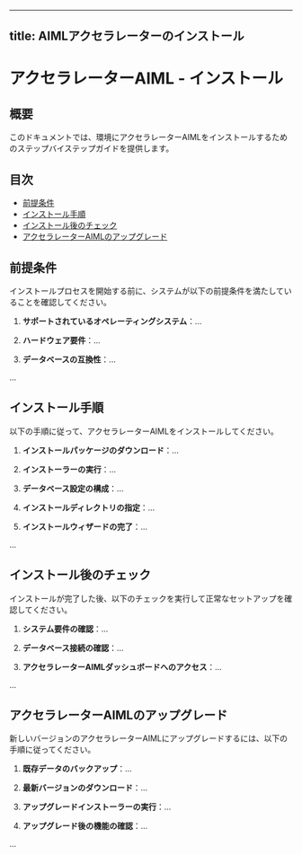  ---
title: AIMLアクセラレーターのインストール
---

# アクセラレーターAIML - インストール

## 概要

このドキュメントでは、環境にアクセラレーターAIMLをインストールするためのステップバイステップガイドを提供します。

## 目次

- [前提条件](#prerequisite)
- [インストール手順](#installation)
- [インストール後のチェック](#post-installation)
- [アクセラレーターAIMLのアップグレード](#upgrading-accelerator)

## 前提条件

インストールプロセスを開始する前に、システムが以下の前提条件を満たしていることを確認してください。

1. **サポートされているオペレーティングシステム**：...

2. **ハードウェア要件**：...

3. **データベースの互換性**：...

...

## インストール手順

以下の手順に従って、アクセラレーターAIMLをインストールしてください。

1. **インストールパッケージのダウンロード**：...

2. **インストーラーの実行**：...

3. **データベース設定の構成**：...

4. **インストールディレクトリの指定**：...

5. **インストールウィザードの完了**：...

...

## インストール後のチェック

インストールが完了した後、以下のチェックを実行して正常なセットアップを確認してください。

1. **システム要件の確認**：...

2. **データベース接続の確認**：...

3. **アクセラレーターAIMLダッシュボードへのアクセス**：...

...

## アクセラレーターAIMLのアップグレード

新しいバージョンのアクセラレーターAIMLにアップグレードするには、以下の手順に従ってください。

1. **既存データのバックアップ**：...

2. **最新バージョンのダウンロード**：...

3. **アップグレードインストーラーの実行**：...

4. **アップグレード後の機能の確認**：...

...